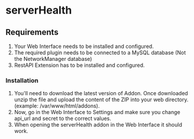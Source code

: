 # serverHealth

## Requirements

1. Your Web Interface needs to be installed and configured.
2. The required plugin needs to be connected to a MySQL database \(Not the NetworkManager database\)
3. RestAPI Extension has to be installed and configured.

### Installation

1. You'll need to download the latest version of Addon. Once downloaded unzip the file and upload the content of the ZIP into your web directory. \(example: /var/www/html/addons\).
2. Now, go in the Web Interface to Settings and make sure you change api\_url and secret to the correct values.
3. When opening the serverHealth addon in the Web Interface it should work.

